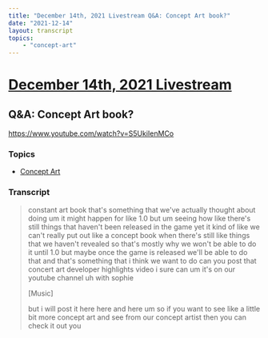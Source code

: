 ```yaml
---
title: "December 14th, 2021 Livestream Q&A: Concept Art book?"
date: "2021-12-14"
layout: transcript
topics:
    - "concept-art"
---
```

# [December 14th, 2021 Livestream](../2021-12-14.md)
## Q&A: Concept Art book?
https://www.youtube.com/watch?v=S5UkiIenMCo

### Topics
* [Concept Art](../topics/concept-art.md)

### Transcript

> constant art book that's something that we've actually thought about doing um it might happen for like 1.0 but um seeing how like there's still things that haven't been released in the game yet it kind of like we can't really put out like a concept book when there's still like things that we haven't revealed so that's mostly why we won't be able to do it until 1.0 but maybe once the game is released we'll be able to do that and that's something that i think we want to do can you post that concert art developer highlights video i sure can um it's on our youtube channel uh with sophie
>
> [Music]
>
> but i will post it here here and here um so if you want to see like a little bit more concept art and see from our concept artist then you can check it out you

